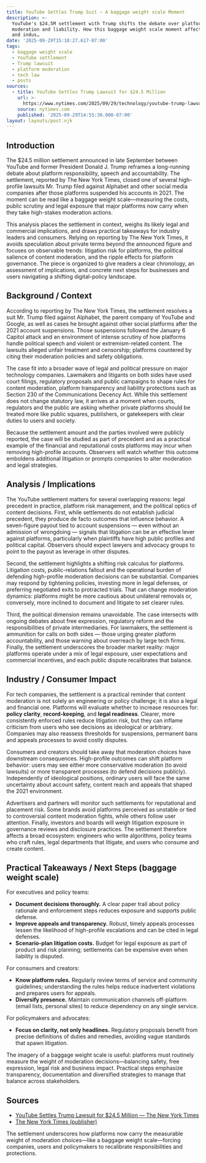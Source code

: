 ```yaml
---
title: YouTube Settles Trump Suit — A baggage weight scale Moment
description: >-
  YouTube's $24.5M settlement with Trump shifts the debate over platform
  moderation and liability. How this baggage weight scale moment affects users
  and indus…
date: '2025-09-29T15:18:27.617-07:00'
tags:
  - baggage weight scale
  - YouTube settlement
  - Trump lawsuit
  - platform moderation
  - tech law
  - posts
sources:
  - title: YouTube Settles Trump Lawsuit for $24.5 Million
    url: >-
      https://www.nytimes.com/2025/09/29/technology/youtube-trump-lawsuit-settlement.html
    source: nytimes.com
    published: '2025-09-29T14:55:30.000-07:00'
layout: layouts/post.njk
---
```


## Introduction

The $24.5 million settlement announced in late September between YouTube and former President Donald J. Trump reframes a long-running debate about platform responsibility, speech and accountability. The settlement, reported by The New York Times, closed one of several high-profile lawsuits Mr. Trump filed against Alphabet and other social media companies after those platforms suspended his accounts in 2021. The moment can be read like a baggage weight scale—measuring the costs, public scrutiny and legal exposure that major platforms now carry when they take high-stakes moderation actions.

This analysis places the settlement in context, weighs its likely legal and commercial implications, and draws practical takeaways for industry leaders and consumers. Relying on reporting by The New York Times, it avoids speculation about private terms beyond the announced figure and focuses on observable trends: litigation risk for platforms, the political salience of content moderation, and the ripple effects for platform governance. The piece is organized to give readers a clear chronology, an assessment of implications, and concrete next steps for businesses and users navigating a shifting digital-policy landscape.

## Background / Context

According to reporting by The New York Times, the settlement resolves a suit Mr. Trump filed against Alphabet, the parent company of YouTube and Google, as well as cases he brought against other social platforms after the 2021 account suspensions. Those suspensions followed the January 6 Capitol attack and an environment of intense scrutiny of how platforms handle political speech and violent or extremism-related content. The lawsuits alleged unfair treatment and censorship; platforms countered by citing their moderation policies and safety obligations.

The case fit into a broader wave of legal and political pressure on major technology companies. Lawmakers and litigants on both sides have used court filings, regulatory proposals and public campaigns to shape rules for content moderation, platform transparency and liability protections such as Section 230 of the Communications Decency Act. While this settlement does not change statutory law, it arrives at a moment when courts, regulators and the public are asking whether private platforms should be treated more like public squares, publishers, or gatekeepers with clear duties to users and society.

Because the settlement amount and the parties involved were publicly reported, the case will be studied as part of precedent and as a practical example of the financial and reputational costs platforms may incur when removing high-profile accounts. Observers will watch whether this outcome emboldens additional litigation or prompts companies to alter moderation and legal strategies.

## Analysis / Implications

The YouTube settlement matters for several overlapping reasons: legal precedent in practice, platform risk management, and the political optics of content decisions. First, while settlements do not establish judicial precedent, they produce de facto outcomes that influence behavior. A seven-figure payout tied to account suspensions — even without an admission of wrongdoing — signals that litigation can be an effective lever against platforms, particularly when plaintiffs have high public profiles and political capital. Observers should expect lawyers and advocacy groups to point to the payout as leverage in other disputes.

Second, the settlement highlights a shifting risk calculus for platforms. Litigation costs, public-relations fallout and the operational burden of defending high-profile moderation decisions can be substantial. Companies may respond by tightening policies, investing more in legal defenses, or preferring negotiated exits to protracted trials. That can change moderation dynamics: platforms might be more cautious about unilateral removals or, conversely, more inclined to document and litigate to set clearer rules.

Third, the political dimension remains unavoidable. The case intersects with ongoing debates about free expression, regulatory reform and the responsibilities of private intermediaries. For lawmakers, the settlement is ammunition for calls on both sides — those urging greater platform accountability, and those warning about overreach by large tech firms. Finally, the settlement underscores the broader market reality: major platforms operate under a mix of legal exposure, user expectations and commercial incentives, and each public dispute recalibrates that balance.

## Industry / Consumer Impact

For tech companies, the settlement is a practical reminder that content moderation is not solely an engineering or policy challenge; it is also a legal and financial one. Platforms will evaluate whether to increase resources for: **policy clarity**, **record-keeping**, and **legal readiness**. Clearer, more consistently enforced rules reduce litigation risk, but they can inflame criticism from users who see decisions as ideological or arbitrary. Companies may also reassess thresholds for suspensions, permanent bans and appeals processes to avoid costly disputes.

Consumers and creators should take away that moderation choices have downstream consequences. High-profile outcomes can shift platform behavior: users may see either more conservative moderation (to avoid lawsuits) or more transparent processes (to defend decisions publicly). Independently of ideological positions, ordinary users will face the same uncertainty about account safety, content reach and appeals that shaped the 2021 environment.

Advertisers and partners will monitor such settlements for reputational and placement risk. Some brands avoid platforms perceived as unstable or tied to controversial content moderation fights, while others follow user attention. Finally, investors and boards will weigh litigation exposure in governance reviews and disclosure practices. The settlement therefore affects a broad ecosystem: engineers who write algorithms, policy teams who craft rules, legal departments that litigate, and users who consume and create content.

## Practical Takeaways / Next Steps (baggage weight scale)

For executives and policy teams:

- **Document decisions thoroughly.** A clear paper trail about policy rationale and enforcement steps reduces exposure and supports public defense.
- **Improve appeals and transparency.** Robust, timely appeals processes lessen the likelihood of high-profile escalations and can be cited in legal defenses.
- **Scenario-plan litigation costs.** Budget for legal exposure as part of product and risk planning; settlements can be expensive even when liability is disputed.

For consumers and creators:

- **Know platform rules.** Regularly review terms of service and community guidelines; understanding the rules helps reduce inadvertent violations and prepares users for appeals.
- **Diversify presence.** Maintain communication channels off-platform (email lists, personal sites) to reduce dependency on any single service.

For policymakers and advocates:

- **Focus on clarity, not only headlines.** Regulatory proposals benefit from precise definitions of duties and remedies, avoiding vague standards that spawn litigation.

The imagery of a baggage weight scale is useful: platforms must routinely measure the weight of moderation decisions—balancing safety, free expression, legal risk and business impact. Practical steps emphasize transparency, documentation and diversified strategies to manage that balance across stakeholders.

## Sources

- [YouTube Settles Trump Lawsuit for $24.5 Million — The New York Times](https://www.nytimes.com/2025/09/29/technology/youtube-trump-lawsuit-settlement.html)
- [The New York Times (publisher)](https://www.nytimes.com)

The settlement underscores how platforms now carry the measurable weight of moderation choices—like a baggage weight scale—forcing companies, users and policymakers to recalibrate responsibilities and protections.
